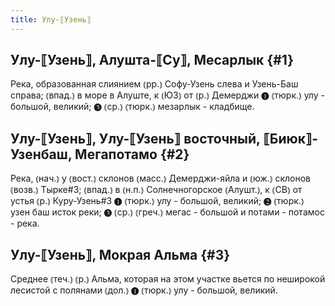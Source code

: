 ```yaml
---
title: Улу-⟦Узень⟧
---
```

## Улу-⟦Узень⟧, Алушта-⟦Су⟧, Месарлык {#1}

Река, образованная слиянием ⦅рр.⦆ Софу-Узень слева и Узень-Баш справа; ⦅впад.⦆ в море в Алуште, к ⦅ЮЗ⦆ от ⦅р.⦆ Демерджи ❶ ⦅тюрк.⦆ улу - большой, великий; ❸ ⦅ср.⦆ ⦅тюрк.⦆ мезарлык - кладбище.

## Улу-⟦Узень⟧, Улу-⟦Узень⟧ восточный, ⟦Биюк⟧-Узенбаш, Мегапотамо {#2}

Река, ⦅нач.⦆ у ⦅вост.⦆ склонов ⦅масс.⦆ Демерджи-яйла и ⦅юж.⦆ склонов ⦅возв.⦆ Тырке#3; ⦅впад.⦆ в ⦅н.п.⦆ Солнечногорское ⦅Алушт.⦆, к ⦅СВ⦆ от устья ⦅р.⦆ Куру-Узень#3 ❶ ⦅тюрк.⦆ улу - большой, великий; ❷ ⦅тюрк.⦆ узен баш исток реки; ❸ ⦅ср.⦆ ⦅греч.⦆ мегас - большой и потами - потамос - река.

## Улу-⟦Узень⟧, Мокрая Альма {#3}

Среднее ⦅теч.⦆ ⦅р.⦆ Альма, которая на этом участке вьется по неширокой лесистой с полянами ⦅дол.⦆ ❶ ⦅тюрк.⦆ улу - большой, великий.
